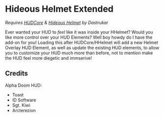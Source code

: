 # Hideous Helmet Extended

_Requires [HUDCore](https://github.com/dastrukar/hdest-hudcore) & [Hideous Helmet](https://github.com/dastrukar/hideous-helmet) by Dastrukar_

Ever wanted your HUD to _feel_ like it was inside your HHelmet?  Would you like more control over your HUD Elements?  Well boy howdy do I have the add-on for you!  Loading this after HUDCore/HHelmet will add a new Helmet Overlay HUD Element, as well as update the existing HUD elements, to allow you to customize your HUD much more than before, not to mention make the HUD feel more diegetic and immserive!

## Credits

Alpha Doom HUD:
- Toast
- ID Software
- Sgt. Kiwi
- Arcterezion
